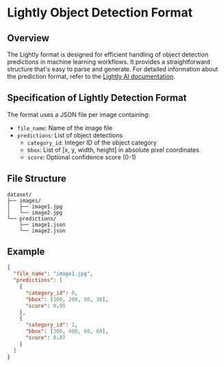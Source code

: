 # Lightly Object Detection Format

## Overview
The Lightly format is designed for efficient handling of object detection predictions in machine learning workflows. It provides a straightforward structure that's easy to parse and generate. For detailed information about the prediction format, refer to the [Lightly AI documentation](https://docs.lightly.ai/docs/prediction-format#prediction-format).

## Specification of Lightly Detection Format
The format uses a JSON file per image containing:
- `file_name`: Name of the image file
- `predictions`: List of object detections
  - `category_id`: Integer ID of the object category
  - `bbox`: List of [x, y, width, height] in absolute pixel coordinates
  - `score`: Optional confidence score (0-1)

## File Structure
```
dataset/
├── images/
│   ├── image1.jpg
│   └── image2.jpg
└── predictions/
    ├── image1.json
    └── image2.json
```

## Example
```json
{
  "file_name": "image1.jpg",
  "predictions": [
    {
      "category_id": 0,
      "bbox": [100, 200, 50, 30],
      "score": 0.95
    },
    {
      "category_id": 1,
      "bbox": [300, 400, 80, 60],
      "score": 0.87
    }
  ]
}
``` 